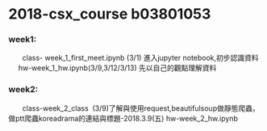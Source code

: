# 2018-csx_course b03801053
### week1: 
        class- week_1_first_meet.ipynb (3/1) 進入jupyter notebook,初步認識資料
        hw-week_1_hw.ipynb(3/9,3/12/3/13) 先以自己的觀點理解資料
### week2:
        class-week_2_class  (3/9)了解與使用request,beautifulsoup做靜態爬蟲，做ptt爬蟲koreadrama的連結與標題-2018.3.9(五)
        hw-week_2_hw.ipynb
